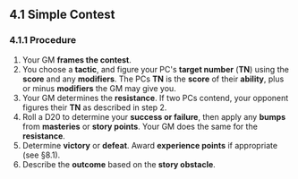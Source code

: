 ## 4.1 Simple Contest

### 4.1.1 Procedure

1. Your GM **frames the contest**.
2. You choose a **tactic**, and figure your PC's **target number** (**TN**) using the **score** and any **modifiers**. The PCs **TN** is the **score** of their **ability**, plus or minus **modifiers** the GM may give you.
3. Your GM determines the **resistance**.  If two PCs contend, your opponent figures their **TN** as described in step 2.
4. Roll a D20 to determine your **success or failure**, then apply any **bumps** from **masteries** or **story points**. Your GM does the same for the **resistance**.
5. Determine **victory** or **defeat**. Award **experience points** if appropriate (see §8.1).
6. Describe the **outcome** based on the **story obstacle**.

